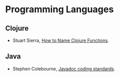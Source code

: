# Programming Languages

## Clojure

- Stuart Sierra, [How to Name Clojure Functions](https://stuartsierra.com/2016/01/09/how-to-name-clojure-functions).

## Java

- Stephen Colebourne, [Javadoc coding standards](http://blog.joda.org/2012/11/javadoc-coding-standards.html).

